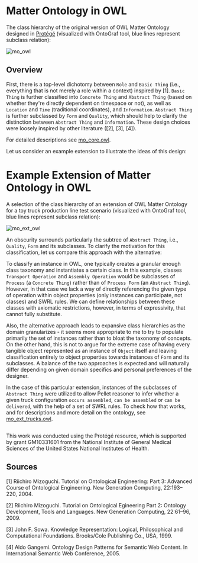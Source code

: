 # Matter Ontology in OWL

The class hierarchy of the original version of OWL Matter Ontology designed in [Protégé](https://protege.stanford.edu/) (visualized with OntoGraf tool, blue lines represent subclass relation):

![mo_owl](https://user-images.githubusercontent.com/56684558/144194580-659915b2-3a31-4248-878c-660991979ee0.png)

## Overview

First, there is a top-level dichotomy between `Role` and `Basic Thing` (i.e., everything that is not merely a role within a context) inspired by [1]. `Basic Thing` is further classified into `Concrete Thing` and `Abstract Thing` (based on whether they're directly dependent on timespace or not), as well as `Location` and `Time` (traditional coordinates), and `Information`. `Abstract Thing` is further subclassed by `Form` and `Quality`, which should help to clarify the distinction between `Abstract Thing` and `Information`. These design choices were loosely inspired by other literature ([2], [3], [4]).

For detailed descriptions see [mo_core.owl](https://github.com/matterpale/matter-ontology/blob/main/owl/mo_core.owl).

Let us consider an example extension to illustrate the ideas of this design:

# Example Extension of Matter Ontology in OWL

A selection of the class hierarchy of an extension of OWL Matter Ontology for a toy truck production line test scenario (visualized with OntoGraf tool, blue lines represent subclass relation):

![mo_ext_owl](https://user-images.githubusercontent.com/56684558/144576832-7d73bb85-82b2-443c-825f-806325a3d382.png)

An obscurity surrounds particularly the subtree of `Abstract Thing`, i.e., `Quality`, `Form` and its subclasses. To clarify the motivation for this classification, let us compare this approach with the alternative:

To classify an instance in OWL, one typically creates a granular enough class taxonomy and instantiates a certain class. In this example, classes `Transport Operation` and `Assembly Operation` would be subclasses of `Process` (a `Concrete Thing`) rather than of `Process Form` (an `Abstract Thing`). However, in that case we lack a way of directly referencing the given type of operation within object properties (only instances can participate, not classes) and SWRL rules. We can define relationships between these classes with axiomatic restrictions, however, in terms of expressivity, that cannot fully substitute.

Also, the alternative approach leads to expansive class hierarchies as the domain granularizes - it seems more appropriate to me to try to populate primarily the set of instances rather than to bloat the taxonomy of concepts. On the other hand, this is not to argue for the extreme case of having every tangible object represented as an instance of `Object` itself and leaving classification entirely to object properties towards instances of `Form` and its subclasses. A balance of the two approaches is expected and will naturally differ depending on given domain specifics and personal preferences of the designer.

In the case of this particular extension, instances of the subclasses of `Abstract Thing` were utilized to allow Pellet reasoner to infer whether a given truck configuration `occurs assembled`, `can be assembled` or `can be delivered`, with the help of a set of SWRL rules. To check how that works, and for descriptions and more detail on the ontology, see [mo_ext_trucks.owl](https://github.com/matterpale/matter-ontology/blob/main/owl/mo_ext_trucks.owl).

##

This work was conducted using the Protégé resource, which is supported by grant GM10331601 from the National Institute of General Medical Sciences of the United States National Institutes of Health.

## Sources

[1] Riichiro Mizoguchi. Tutorial on Ontological Engineering: Part 3: Advanced
Course of Ontological Engineering. New Generation Computing, 22:193–220,
2004.

[2] Riichiro Mizoguchi. Tutorial on Ontological Egineering Part 2: Ontology
Development, Tools and Languages. New Generation Computing, 22:61–96,
2009.

[3] John F. Sowa. Knowledge Representation: Logical, Philosophical and Computational
Foundations. Brooks/Cole Publishing Co., USA, 1999.

[4] Aldo Gangemi. Ontology Design Patterns for Semantic Web Content. In
International Semantic Web Conference, 2005.
